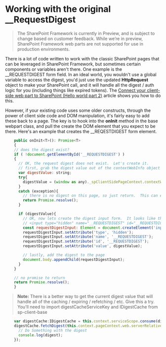 # Working with the original __RequestDigest
>The SharePoint Framework is currently in Preview, and is subject to change based on customer feedback. While we’re in preview, SharePoint Framework web parts are not supported for use in production environments.

There is a lot of code written to work with the classic SharePoint pages that can be leveraged in SharePoint Framework, but sometimes certain components or variables aren't there.  One example is the __REQUESTDIGEST form field.  In an ideal world, you wouldn't use a global variable to access the digest, you'd just use the updated **HttpRequest** object to make your SharePoint call, and it will handle all the digest / auth logic for you (including things like expired tokens).  The [Connect your client-side web part to SharePoint (Hello world part 2)](https://github.com/SharePoint/sp-dev-docs/wiki/HelloWorld,-Talking-to-SharePoint) article shows you how to do this.

However, if your existing code uses some older constructs, through the power of client side code and DOM manipulation, it's fairly easy to add these back to a page.  The key is to hook into the **onInit** method in the base webpart class, and pull the create the DOM element that you expect to be there.  Here's an example that creates the __REQESTDIGEST form element.

```JavaScript
    public onInit<T>(): Promise<T>
    {
    // does the digest exist?
    if ( !document.getElementById('__REQUESTDIGEST') )
    {
      // OK, the request digest does not exist.  Let's create it.
      // first, grab the digest value out of the contextWebInfo object (if it exists).
      var digestValue: string;
      try{
        digestValue = (window as any)._spClientSidePageContext.contextWebInfo.FormDigestValue;
      }
      catch (exception){
        // there is no digest on this page, so just return.  This can easily happen on the local workbench
        return Promise.resolve();
      }

      if (digestValue){
        // OK, now lets create the digest input form.  It looks like this -
        // <input type="hidden" name="__REQUESTDIGEST" id="__REQUESTDIGEST" value="blahblahblahblahblahblah, July23 -0000 or something like that">
        const requestDigestInput: Element = document.createElement('input');
        requestDigestInput.setAttribute('type', 'hidden');
        requestDigestInput.setAttribute('name', '__REQUESTDIGEST');
        requestDigestInput.setAttribute('id', '__REQUESTDIGEST');
        requestDigestInput.setAttribute('value', digestValue);

        // lastly, add the digest to the page
        document.body.appendChild(requestDigestInput);
      }
    }

    // no promise to return
    return Promise.resolve();
    }
```

>**Note:** There is a better way to get the current digest value that will handle all of the caching / expiring / refetching / etc.  Give this a try.  You'll need to import digestCacheServiceKey and IDigestCache from sp-client-base

```JavaScript
    var digestCache:IDigestCache = this.context.serviceScope.consume(digestCacheServiceKey);
    digestCache.fetchDigest(this.context.pageContext.web.serverRelativeUrl).then((digest: string) => {
      // Do Something with the digest
      console.log(digest);
    });
```